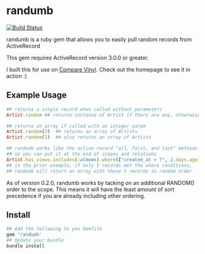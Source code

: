 # randumb

[![Build Status](https://secure.travis-ci.org/spilliton/randumb.png)](http://travis-ci.org/spilliton/randumb)

randumb is a ruby gem that allows you to easily pull random records from ActiveRecord

This gem requires ActiveRecord version 3.0.0 or greater.

I built this for use on [Compare Vinyl][comparevinyl].  Check out the homepage to see it in action :)

## Example Usage

``` ruby
## returns a single record when called without parameters
Artist.random ## returns instance of Artist if there are any, otherwise nil

## returns an array if called with an integer param
Artist.random(3)  ## returns an array of Artists
Artist.random(1)  ## also returns an array of Artists
```

``` ruby
## randumb works like the active record "all, first, and last" methods
## so you can put it at the end of scopes and relations
Artist.has_views.includes(:albums).where(["created_at > ?", 2.days.ago]).random(10)
## in the prior example, if only 5 records met the where conditions, 
## randumb will return an array with those 5 records in random order
```

As of version 0.2.0, randumb works by tacking on an additional RANDOM() order to the scope.
This means it will have the least amount of sort precedence if you are already including other ordering.


## Install 

``` ruby
## Add the following to you Gemfile
gem 'randumb'
## Update your bundle
bundle install
```


[comparevinyl]: http://www.comparevinyl.com/
